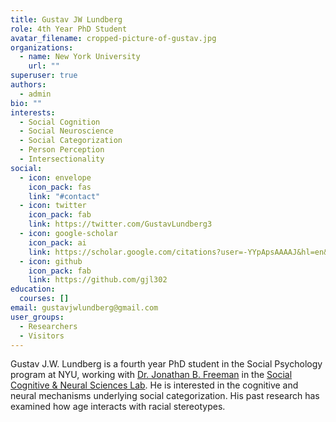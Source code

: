 ```yaml
---
title: Gustav JW Lundberg
role: 4th Year PhD Student
avatar_filename: cropped-picture-of-gustav.jpg
organizations:
  - name: New York University
    url: ""
superuser: true
authors:
  - admin
bio: ""
interests:
  - Social Cognition
  - Social Neuroscience
  - Social Categorization
  - Person Perception
  - Intersectionality
social:
  - icon: envelope
    icon_pack: fas
    link: "#contact"
  - icon: twitter
    icon_pack: fab
    link: https://twitter.com/GustavLundberg3
  - icon: google-scholar
    icon_pack: ai
    link: https://scholar.google.com/citations?user=-YYpApsAAAAJ&hl=en&oi=sra
  - icon: github
    icon_pack: fab
    link: https://github.com/gjl302
education:
  courses: []
email: gustavjwlundberg@gmail.com
user_groups:
  - Researchers
  - Visitors
---
```

Gustav J.W. Lundberg is a fourth year PhD student in the Social Psychology program at NYU, working with <a href="http://www.jonbfreeman.com/">Dr. Jonathan B. Freeman</a> in the <a href="http://psych.nyu.edu/freemanlab/index.htm">Social Cognitive & Neural Sciences Lab</a>. He is interested in the cognitive and neural mechanisms underlying social categorization. His past research has examined how age interacts with racial stereotypes.